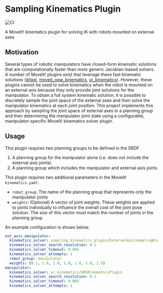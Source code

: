 # Sampling Kinematics Plugin
![CI](https://github.com/marip8/sampling_kinematics_plugin/workflows/CI/badge.svg?branch=master)

A MoveIt! kinematics plugin for solving IK with robots mounted on external axes

## Motivation
Several types of robotic manipulators have closed-form kinematic solutions that are computationally faster than more generic Jacobian-based solvers.
A number of MoveIt! plugins exist that leverage these fast kinematic solutions ([ikfast](http://docs.ros.org/melodic/api/moveit_tutorials/html/doc/ikfast/ikfast_tutorial.html), [moveit_opw_kinematics](https://github.com/JeroenDM/moveit_opw_kinematics_plugin), [ur_kinematics](https://github.com/ros-industrial/universal_robot/tree/kinetic-devel/ur_kinematics)).
However, these plugins cannot be used to solve kinematics when the robot is mounted on an external axis because they only provide joint solutions for the manipulator.
To obtain a full system kinematic solution, it is possible to discretely sample the joint space of the external axes and then solve the manipulator kinematics at each joint position. This project implements this approach by sampling the joint space of external axes in a planning group and then determining the manipulator joint state using a configurable, manipulator-specific MoveIt! kinematics solver plugin.

## Usage
This plugin requires two planning groups to be defined in the SRDF
  1. A planning group for the manipulator alone (i.e. does not include the external axis joints)
  2. A planning group which includes the manipulator and external axis joints

This plugin requires two additional parameters in the MoveIt! `kinematics.yaml`:
  - `robot_group`: The name of the planning group that represents only the manipulator joints
  - `weights`: (Optional) A vector of joint weights. These weights are applied to joints individually to influence the overall cost of the joint pose solution. The size of this vector must match the number of joints in the planning group

An example configuration is shown below.

```yaml
ext_axis_manipulator:
  kinematics_solver: sampling_kinematics_plugin/ExternalAxisSamplingKinematicsPlugin
  kinematics_solver_search_resolution: 0.1
  kinematics_solver_timeout: 0.005
  kinematics_solver_attempts: 1
  robot_group: manipulator
  weights: [0.1, 1.0, 1.0, 1.0, 1.0, 1.0, 1.0]
manipulator:
  kinematics_solver: ur_kinematics/UR5KinematicsPlugin
  kinematics_solver_search_resolution: 0.1
  kinematics_solver_timeout: 0.005
  kinematics_solver_attempts: 1
```
